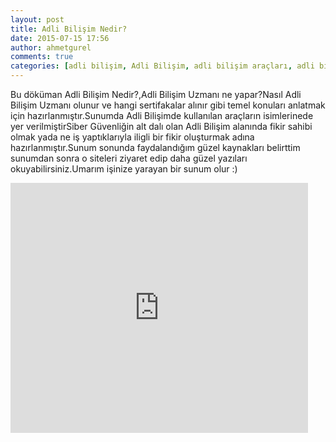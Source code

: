 ```yaml
---
layout: post
title: Adli Bilişim Nedir?
date: 2015-07-15 17:56
author: ahmetgurel
comments: true
categories: [adli bilişim, Adli Bilişim, adli bilişim araçları, adli bilişim sertifikalari, adli bilişim uzmanı nasıl olanur, data recovery, forensics, hard diskten veri kurtarma programı, Siber Güvenlik, veri kurtarma]
---
```

Bu döküman Adli Bilişim Nedir?,Adli Bilişim Uzmanı ne yapar?Nasıl Adli Bilişim Uzmanı olunur ve hangi sertifakalar alınır gibi temel konuları anlatmak için hazırlanmıştır.Sunumda Adli Bilişimde kullanılan araçların isimlerinede yer verilmiştirSiber Güvenliğin alt dalı olan Adli Bilişim alanında fikir sahibi olmak yada ne iş yaptıklarıyla iligli bir fikir oluşturmak adına hazırlanmıştır.Sunum sonunda faydalandığım güzel kaynakları belirttim sunumdan sonra o siteleri ziyaret edip daha güzel yazıları okuyabilirsiniz.Umarım işinize yarayan bir sunum olur :)

<iframe width="476" height="400" src="https://www.slideshare.net/slideshow/embed_code/key/4hlo3A7chcd6Tt" frameborder="0" marginwidth="0" marginheight="0" scrolling="no"></iframe>


<script>
  (function(i,s,o,g,r,a,m){i['GoogleAnalyticsObject']=r;i[r]=i[r]||function(){
  (i[r].q=i[r].q||[]).push(arguments)},i[r].l=1*new Date();a=s.createElement(o),
  m=s.getElementsByTagName(o)[0];a.async=1;a.src=g;m.parentNode.insertBefore(a,m)
  })(window,document,'script','//www.google-analytics.com/analytics.js','ga');

  ga('create', 'UA-65335586-1', 'auto');
  ga('send', 'pageview');

</script>
